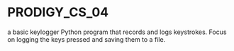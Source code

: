 # PRODIGY_CS_04
a basic keylogger Python program that records and logs keystrokes. Focus on logging the keys pressed and saving them to a file. 

